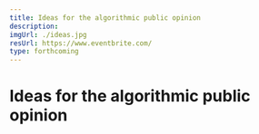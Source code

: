 ```yaml
---
title: Ideas for the algorithmic public opinion
description: 
imgUrl: ./ideas.jpg
resUrl: https://www.eventbrite.com/
type: forthcoming
---
```


# Ideas for the algorithmic public opinion
